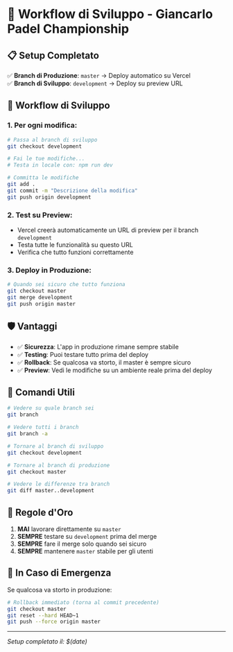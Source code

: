 # 🚀 Workflow di Sviluppo - Giancarlo Padel Championship

## 📋 Setup Completato

✅ **Branch di Produzione**: `master` → Deploy automatico su Vercel  
✅ **Branch di Sviluppo**: `development` → Deploy su preview URL  

## 🔄 Workflow di Sviluppo

### 1. **Per ogni modifica:**
```bash
# Passa al branch di sviluppo
git checkout development

# Fai le tue modifiche...
# Testa in locale con: npm run dev

# Committa le modifiche
git add .
git commit -m "Descrizione della modifica"
git push origin development
```

### 2. **Test su Preview:**
- Vercel creerà automaticamente un URL di preview per il branch `development`
- Testa tutte le funzionalità su questo URL
- Verifica che tutto funzioni correttamente

### 3. **Deploy in Produzione:**
```bash
# Quando sei sicuro che tutto funziona
git checkout master
git merge development
git push origin master
```

## 🛡️ Vantaggi

- ✅ **Sicurezza**: L'app in produzione rimane sempre stabile
- ✅ **Testing**: Puoi testare tutto prima del deploy
- ✅ **Rollback**: Se qualcosa va storto, il master è sempre sicuro
- ✅ **Preview**: Vedi le modifiche su un ambiente reale prima del deploy

## 📝 Comandi Utili

```bash
# Vedere su quale branch sei
git branch

# Vedere tutti i branch
git branch -a

# Tornare al branch di sviluppo
git checkout development

# Tornare al branch di produzione
git checkout master

# Vedere le differenze tra branch
git diff master..development
```

## 🎯 Regole d'Oro

1. **MAI** lavorare direttamente su `master`
2. **SEMPRE** testare su `development` prima del merge
3. **SEMPRE** fare il merge solo quando sei sicuro
4. **SEMPRE** mantenere `master` stabile per gli utenti

## 🚨 In Caso di Emergenza

Se qualcosa va storto in produzione:
```bash
# Rollback immediato (torna al commit precedente)
git checkout master
git reset --hard HEAD~1
git push --force origin master
```

---
*Setup completato il: $(date)*
